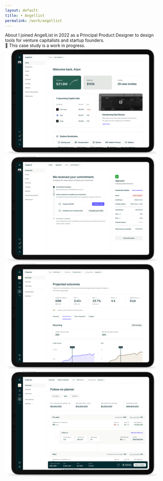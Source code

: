 ```yaml
---
layout: default 
title: • Angellist
permalink: /work/angellist
---
```


<section class="page-header">
    <div class="row">
        <span class="title">About</span>
        <span class="subtitle">I joined AngelList in 2022 as a Principal Product Designer to design tools for venture capitalists and startup founders.</span> 
    </div>
    <div class="callout">
        <span>💼 This case study is a work in progress. </span>
    </div>
</section>
<section>
    <img class="mb32" src="/img/work/angellist/05@2x.png" loading="lazy">
    <img class="mb32" src="/img/work/angellist/06@2x.png" loading="lazy">
    <img class="mb32" src="/img/work/angellist/01@2x.png" loading="lazy"> 
    <img class="mb32" src="/img/work/angellist/03@2x.png" loading="lazy">
</section> 